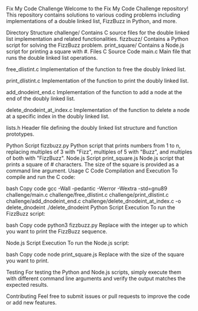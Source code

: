 Fix My Code Challenge
Welcome to the Fix My Code Challenge repository! This repository contains solutions to various coding problems including implementations of a double linked list, FizzBuzz in Python, and more.

Directory Structure
challenge/
Contains C source files for the double linked list implementation and related functionalities.
fizzbuzz/
Contains a Python script for solving the FizzBuzz problem.
print_square/
Contains a Node.js script for printing a square with #.
Files
C Source Code
main.c
Main file that runs the double linked list operations.

free_dlistint.c
Implementation of the function to free the doubly linked list.

print_dlistint.c
Implementation of the function to print the doubly linked list.

add_dnodeint_end.c
Implementation of the function to add a node at the end of the doubly linked list.

delete_dnodeint_at_index.c
Implementation of the function to delete a node at a specific index in the doubly linked list.

lists.h
Header file defining the doubly linked list structure and function prototypes.

Python Script
fizzbuzz.py
Python script that prints numbers from 1 to n, replacing multiples of 3 with "Fizz", multiples of 5 with "Buzz", and multiples of both with "FizzBuzz".
Node.js Script
print_square.js
Node.js script that prints a square of # characters. The size of the square is provided as a command line argument.
Usage
C Code Compilation and Execution
To compile and run the C code:

bash
Copy code
gcc -Wall -pedantic -Werror -Wextra -std=gnu89 challenge/main.c challenge/free_dlistint.c challenge/print_dlistint.c challenge/add_dnodeint_end.c challenge/delete_dnodeint_at_index.c -o delete_dnodeint
./delete_dnodeint
Python Script Execution
To run the FizzBuzz script:

bash
Copy code
python3 fizzbuzz.py <number>
Replace <number> with the integer up to which you want to print the FizzBuzz sequence.

Node.js Script Execution
To run the Node.js script:

bash
Copy code
node print_square.js <size>
Replace <size> with the size of the square you want to print.

Testing
For testing the Python and Node.js scripts, simply execute them with different command line arguments and verify the output matches the expected results.

Contributing
Feel free to submit issues or pull requests to improve the code or add new features.

